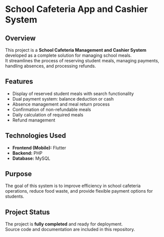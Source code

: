 # School Cafeteria App and Cashier System

##  Overview
This project is a **School Cafeteria Management and Cashier System** developed as a complete solution for managing school meals.  
It streamlines the process of reserving student meals, managing payments, handling absences, and processing refunds.

##  Features
- Display of reserved student meals with search functionality  
- Dual payment system: balance deduction or cash  
- Absence management and meal return process  
- Confirmation of non-refundable meals  
- Daily calculation of required meals  
- Refund management  

##  Technologies Used
- **Frontend (Mobile):** Flutter  
- **Backend:** PHP  
- **Database:** MySQL  

##  Purpose
The goal of this system is to improve efficiency in school cafeteria operations, reduce food waste, and provide flexible payment options for students.

##  Project Status
 The project is **fully completed** and ready for deployment.  
Source code and documentation are included in this repository.
